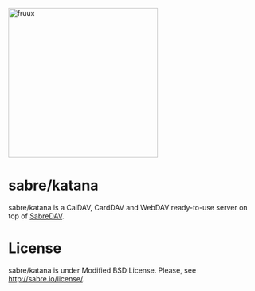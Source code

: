 <img src="https://fruux.com/static/img/fruux/logo-big.png"
     alt="fruux"
     width="300px">

# sabre/katana

sabre/katana is a CalDAV, CardDAV and WebDAV ready-to-use server on top of
[SabreDAV](http://sabre.io/).

# License

sabre/katana is under Modified BSD License. Please, see
http://sabre.io/license/.

